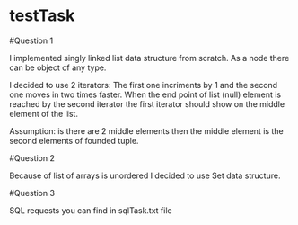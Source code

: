 # testTask

#Question 1

I implemented singly linked list data structure from scratch.
As a node there can be object of any type.

I decided to use 2 iterators:
The first one incriments by 1 and the second one moves in two times faster.
When the end point of list (null) element is reached by the second iterator 
the first iterator should show on the middle element of the list.

Assumption: is there are 2 middle elements then the middle element is the second elements of founded tuple.

#Question 2

Because of list of arrays is unordered I decided to use Set data structure.

#Question 3

SQL requests you can find in sqlTask.txt file
